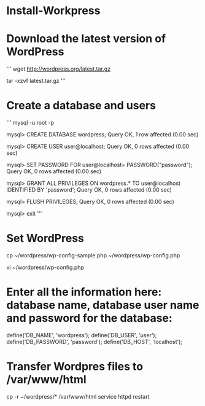 # Install-Workpress
#  Download the latest version of WordPress
'''
wget http://wordpress.org/latest.tar.gz

tar -xzvf latest.tar.gz
'''
# Create a database and users
'''
mysql -u root -p

mysql> CREATE DATABASE wordpress;
Query OK, 1 row affected (0.00 sec)


mysql> CREATE USER user@localhost;
Query OK, 0 rows affected (0.00 sec)

mysql> SET PASSWORD FOR user@localhost= PASSWORD("password");
Query OK, 0 rows affected (0.00 sec)

mysql> GRANT ALL PRIVILEGES ON wordpress.* TO user@localhost IDENTIFIED BY 'password';
Query OK, 0 rows affected (0.00 sec)

mysql> FLUSH PRIVILEGES;
Query OK, 0 rows affected (0.00 sec)

mysql> exit
'''
# Set WordPress
cp ~/wordpress/wp-config-sample.php ~/wordpress/wp-config.php

vi ~/wordpress/wp-config.php
# Enter all the information here: database name, database user name and password for the database:
define('DB_NAME', 'wordpress');
define('DB_USER', 'user');
define('DB_PASSWORD', 'password');
define('DB_HOST', 'localhost');
# Transfer Wordpres files to /var/www/html
cp -r ~/wordpress/* /var/www/html
service httpd restart
